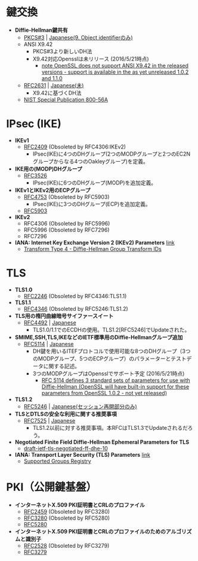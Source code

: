 # 鍵交換
* **Diffie-Hellman鍵共有**
	* [PKCS#3](http://japan.emc.com/emc-plus/rsa-labs/standards-initiatives/pkcs-3-diffie-hellman-key-agreement-standar.htm) | [Japanese(9. Object identifierのみ)](pkcs-3.asc)
	* ANSI X9.42
		* PKCS#3より新しいDH法
		* X9.42対応Opensslは未リリース (2016/5/21時点)
			* [note OpenSSL does not support ANSI X9.42 in the released versions - support is available in the as yet unreleased 1.0.2 and 1.1.0](https://wiki.openssl.org/index.php/Diffie_Hellman)
	* [RFC2631](https://tools.ietf.org/html/rfc2631) | [Japanese(未)](rfc2631.txt)
		* X9.42に基づくDH法
	* [NIST Special Publication 800-56A](http://nvlpubs.nist.gov/nistpubs/SpecialPublications/NIST.SP.800-56Ar2.pdf)

# IPsec (IKE)

* **IKEv1**
	* [RFC2409](https://tools.ietf.org/html/rfc2409) (Obsoleted by RFC4306:IKEv2)
		* IPsec(IKE)に4つのDHグループ(2つのMODPグループと2つのEC2Nグループからなる4つのOakleyグループ)を定義。
* **IKE用の(MODP)DHグループ**
	* [RFC3526](https://tools.ietf.org/html/rfc3526)
		* IPsec(IKE)に6つのDHグループ(MODP)を追加定義。
* **IKEv1とIKEv2用のECPグループ**
	* [RFC4753](https://tools.ietf.org/html/rfc4753) (Obsoleted by RFC5903)
		* IPsec(IKE)に3つのDHグループ(ECP)を追加定義。
	* [RFC5903](https://tools.ietf.org/html/rfc5903)
* **IKEv2**
	* RFC4306 (Obsoleted by RFC5996)
	* RFC5996 (Obsoleted by RFC7296) 
	* RFC7296
* **IANA: Internet Key Exchange Version 2 (IKEv2) Parameters** [link](http://www.iana.org/assignments/ikev2-parameters/ikev2-parameters.xhtml)
	* [Transform Type 4 - Diffie-Hellman Group Transform IDs](http://www.iana.org/assignments/ikev2-parameters/ikev2-parameters.xhtml#ikev2-parameters-8)

# TLS

* **TLS1.0**
	* [RFC2246](https://tools.ietf.org/html/rfc2246) (Obsoleted by RFC4346:TLS1.1)
* **TLS1.1**
	* [RFC4346](https://tools.ietf.org/html/rfc4346) (Obsoleted by RFC5246:TLS1.2)
* **TLS用の楕円曲線暗号サイファースイート**
	* [RFC4492](https://tools.ietf.org/html/rfc4492) | [Japanese](rfc4492.txt)
		* TLS1.0/1.1でのECDHの使用。TLS1.2[RFC5246]でUpdateされた。
* **SMIME,SSH,TLS,IKEなどのIETF標準用のDiffie-Hellmanグループ追加**
	* [RFC5114](https://tools.ietf.org/html/rfc5114) | [Japanese](rfc5114.txt)
		* DH鍵を用いるITEFプロトコルで使用可能な8つのDHグループ（3つのMODPグループ、5つのECPグループ）のパラメーターとテストデータに関する記述。
		* 3つのMODPグループはOpensslでサポート予定 (2016/5/21時点)
			* [RFC 5114 defines 3 standard sets of parameters for use with Diffie-Hellman (OpenSSL will have built-in support for these parameters from OpenSSL 1.0.2 - not yet released)](https://wiki.openssl.org/index.php/Diffie_Hellman)
* **TLS1.2**
	* [RFC5246](https://tools.ietf.org/html/rfc5246) | [Japanese(セッション再開部分のみ)](rfc5246.txt)
* **TLSとDTLSの安全な利用に関する推奨事項**
	* [RFC7525](https://tools.ietf.org/html/rfc7525) | [Japanese](rfc7525.txt)
		* TLS1.2以前に対する推奨事項。本RFCはTLS1.3でUpdateされるだろう。
* **Negotiated Finite Field Diffie-Hellman Ephemeral Parameters for TLS**
	* [draft-ietf-tls-negotiated-ff-dhe-10](https://www.ietf.org/id/draft-ietf-tls-negotiated-ff-dhe-10.txt)
* **IANA: Transport Layer Security (TLS) Parameters** [link](http://www.iana.org/assignments/tls-parameters/tls-parameters.xhtml)
	* [Supported Groups Registry](http://www.iana.org/assignments/tls-parameters/tls-parameters.xhtml#tls-parameters-8)

# PKI（公開鍵基盤）

* **インターネットX.509 PKI証明書とCRLのプロファイル**
	* [RFC2459](https://tools.ietf.org/html/rfc2459) (Obsoleted by RFC3280)
	* [RFC3280](https://tools.ietf.org/html/rfc3280) (Obsoleted by RFC5280)
	* [RFC5280](https://tools.ietf.org/html/rfc5280)
* **インターネットX.509 PKI証明書とCRLのプロファイルのためのアルゴリズムと識別子**
	* [RFC2528](https://tools.ietf.org/html/rfc2528) (Obsoleted by RFC3279)
	* [RFC3279](https://tools.ietf.org/html/rfc3279)
